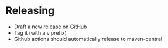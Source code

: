 # Releasing

* Draft a [new release on GitHub](https://github.com/lightbend/sbt-paradox-project-info/releases)
* Tag it (with a `v` prefix)
* Github actions should automatically release to maven-central
